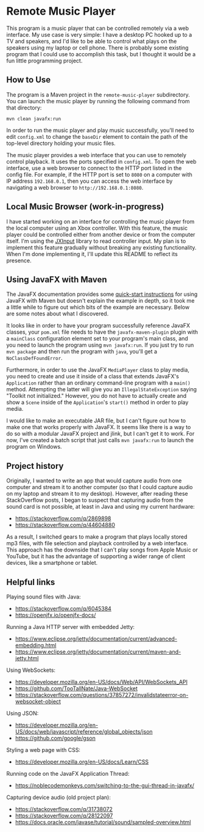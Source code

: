 # Remote Music Player

This program is a music player that can be controlled remotely via a web
interface. My use case is very simple: I have a desktop PC hooked up to a TV
and speakers, and I'd like to be able to control what plays on the speakers
using my laptop or cell phone. There is probably some existing program that I
could use to accomplish this task, but I thought it would be a fun little
programming project.

## How to Use

The program is a Maven project in the `remote-music-player` subdirectory. You
can launch the music player by running the following command from that
directory:

    mvn clean javafx:run

In order to run the music player and play music successfully, you'll need to
edit `config.xml` to change the `baseDir` element to contain the path of the
top-level directory holding your music files.

The music player provides a web interface that you can use to remotely control
playback. It uses the ports specified in `config.xml`. To open the web
interface, use a web browser to connect to the HTTP port listed in the config
file. For example, if the HTTP port is set to `8080` on a computer with IP
address `192.168.0.1`, then you can access the web interface by navigating a
web browser to `http://192.168.0.1:8080`.

## Local Music Browser (work-in-progress)

I have started working on an interface for controlling the music player from
the local computer using an Xbox controller. With this feature, the music
player could be controlled either from another device or from the computer
itself. I'm using the [JXInput][JXInput] library to read controller input. My
plan is to implement this feature gradually without breaking any existing
functionality.  When I'm done implementing it, I'll update this README to
reflect its presence.

## Using JavaFX with Maven

The JavaFX documentation provides some
[quick-start instructions][JavaFX-Maven-quickstart] for using JavaFX with Maven
but doesn't explain the example in depth, so it took me a little while to
figure out which bits of the example are necessary. Below are some notes about
what I discovered.

It looks like in order to have your program successfully reference JavaFX
classes, your `pom.xml` file needs to have the `javafx-maven-plugin` plugin
with a `mainClass` configuration element set to your program's main class, and
you need to launch the program using `mvn javafx:run`. If you just try to run
`mvn package` and then run the program with `java`, you'll get a
`NoClassDefFoundError`.

Furthermore, in order to use the JavaFX `MediaPlayer` class to play media, you
need to create and use it inside of a class that extends JavaFX's `Application`
rather than an ordinary command-line program with a `main()` method.
Attempting the latter will give you an `IllegalStateException` saying "Toolkit
not initialized." However, you do not have to actually create and show a
`Scene` inside of the `Application`'s `start()` method in order to play media.

I would like to make an executable JAR file, but I can't figure out how to make
one that works properly with JavaFX. It seems like there is a way to do so with
a modular JavaFX project and jlink, but I can't get it to work. For now, I've
created a batch script that just calls `mvn javafx:run` to launch the program
on Windows.

## Project history

Originally, I wanted to write an app that would capture audio from one computer
and stream it to another computer (so that I could capture audio on my laptop
and stream it to my desktop). However, after reading these StackOverflow posts,
I began to suspect that capturing audio from the sound card is not possible, at
least in Java and using my current hardware:
* https://stackoverflow.com/q/2869898
* https://stackoverflow.com/q/44604880

As a result, I switched gears to make a program that plays locally stored mp3
files, with file selection and playback controlled by a web interface. This
approach has the downside that I can't play songs from Apple Music or YouTube,
but it has the advantage of supporting a wider range of client devices, like a
smartphone or tablet.

## Helpful links

Playing sound files with Java:
* https://stackoverflow.com/q/6045384
* https://openjfx.io/openjfx-docs/

Running a Java HTTP server with embedded Jetty:
* https://www.eclipse.org/jetty/documentation/current/advanced-embedding.html
* https://www.eclipse.org/jetty/documentation/current/maven-and-jetty.html

Using WebSockets:
* https://developer.mozilla.org/en-US/docs/Web/API/WebSockets_API
* https://github.com/TooTallNate/Java-WebSocket
* https://stackoverflow.com/questions/37857272/invalidstateerror-on-websocket-object

Using JSON:
* https://developer.mozilla.org/en-US/docs/web/javascript/reference/global_objects/json
* https://github.com/google/gson

Styling a web page with CSS:
* https://developer.mozilla.org/en-US/docs/Learn/CSS

Running code on the JavaFX Application Thread:
* https://noblecodemonkeys.com/switching-to-the-gui-thread-in-javafx/

Capturing device audio (old project plan):
* https://stackoverflow.com/q/31738072
* https://stackoverflow.com/q/28122097
* https://docs.oracle.com/javase/tutorial/sound/sampled-overview.html

[JavaFX-Maven-quickstart]: https://openjfx.io/openjfx-docs/#maven
[JXInput]: https://github.com/StrikerX3/JXInput
